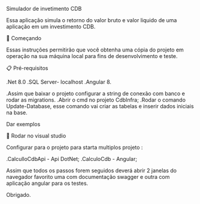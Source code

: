 Simulador de invetimento CDB

Essa aplicação simula o retorno do valor bruto e valor liquido de uma aplicação em um investimento CDB.

🚀 Começando

Essas instruções permitirão que você obtenha uma cópia do projeto em operação na sua máquina local para fins de desenvolvimento e teste.

📋 Pré-requisitos

.Net 8.0
.SQL Server- localhost
.Angular 8.

.Assim que baixar o projeto configurar a string de conexão com banco e rodar as migrations.
.Abrir o cmd no projeto  CdbInfra;
.Rodar o comando Update-Database, esse comando vai criar as tabelas e inserir dados iniciais na base.

Dar exemplos

🔧 Rodar no visual studio

Configurar para o projeto para starta multiplos projeto :

.CalculloCdbApi - Api DotNet;
.CalculoCdb - Angular;


Assim que todos os passos forem seguidos deverá abrir 2 janelas  do navegador
favorito  uma com documentação swagger e outra com aplicação angular para os testes.

Obrigado.


